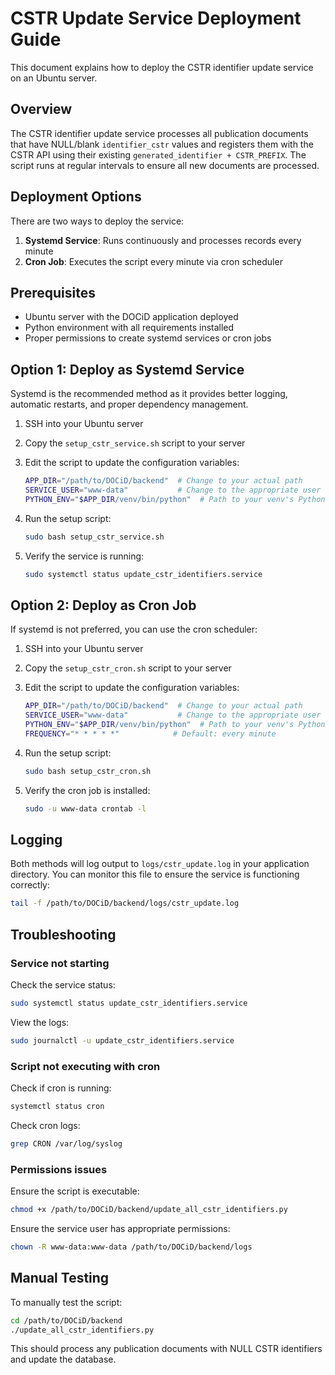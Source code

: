 # CSTR Update Service Deployment Guide

This document explains how to deploy the CSTR identifier update service on an Ubuntu server.

## Overview

The CSTR identifier update service processes all publication documents that have NULL/blank `identifier_cstr` values and registers them with the CSTR API using their existing `generated_identifier + CSTR_PREFIX`. The script runs at regular intervals to ensure all new documents are processed.

## Deployment Options

There are two ways to deploy the service:

1. **Systemd Service**: Runs continuously and processes records every minute
2. **Cron Job**: Executes the script every minute via cron scheduler

## Prerequisites

- Ubuntu server with the DOCiD application deployed
- Python environment with all requirements installed
- Proper permissions to create systemd services or cron jobs

## Option 1: Deploy as Systemd Service

Systemd is the recommended method as it provides better logging, automatic restarts, and proper dependency management.

1. SSH into your Ubuntu server

2. Copy the `setup_cstr_service.sh` script to your server

3. Edit the script to update the configuration variables:
   ```bash
   APP_DIR="/path/to/DOCiD/backend"  # Change to your actual path
   SERVICE_USER="www-data"           # Change to the appropriate user
   PYTHON_ENV="$APP_DIR/venv/bin/python"  # Path to your venv's Python
   ```

4. Run the setup script:
   ```bash
   sudo bash setup_cstr_service.sh
   ```

5. Verify the service is running:
   ```bash
   sudo systemctl status update_cstr_identifiers.service
   ```

## Option 2: Deploy as Cron Job

If systemd is not preferred, you can use the cron scheduler:

1. SSH into your Ubuntu server

2. Copy the `setup_cstr_cron.sh` script to your server

3. Edit the script to update the configuration variables:
   ```bash
   APP_DIR="/path/to/DOCiD/backend"  # Change to your actual path
   SERVICE_USER="www-data"           # Change to the appropriate user
   PYTHON_ENV="$APP_DIR/venv/bin/python"  # Path to your venv's Python
   FREQUENCY="* * * * *"            # Default: every minute
   ```

4. Run the setup script:
   ```bash
   sudo bash setup_cstr_cron.sh
   ```

5. Verify the cron job is installed:
   ```bash
   sudo -u www-data crontab -l
   ```

## Logging

Both methods will log output to `logs/cstr_update.log` in your application directory. You can monitor this file to ensure the service is functioning correctly:

```bash
tail -f /path/to/DOCiD/backend/logs/cstr_update.log
```

## Troubleshooting

### Service not starting

Check the service status:
```bash
sudo systemctl status update_cstr_identifiers.service
```

View the logs:
```bash
sudo journalctl -u update_cstr_identifiers.service
```

### Script not executing with cron

Check if cron is running:
```bash
systemctl status cron
```

Check cron logs:
```bash
grep CRON /var/log/syslog
```

### Permissions issues

Ensure the script is executable:
```bash
chmod +x /path/to/DOCiD/backend/update_all_cstr_identifiers.py
```

Ensure the service user has appropriate permissions:
```bash
chown -R www-data:www-data /path/to/DOCiD/backend/logs
```

## Manual Testing

To manually test the script:
```bash
cd /path/to/DOCiD/backend
./update_all_cstr_identifiers.py
```

This should process any publication documents with NULL CSTR identifiers and update the database.
